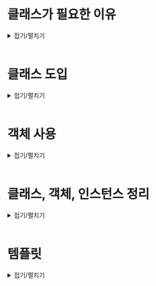 
# 클래스가 필요한 이유
<details>
<summary>접기/펼치기</summary>
<br>

자바는 클래스와 객체로 이루어져 있다.  
그만큼 클래스와 객체라는 개념은 중요하다.  
그런데 클래스와 객체는 너무 많은 내용을 포함하고 있어 한번에 이해하기가 쉽지 않다.

## 문제: 학생 정보 출력 프로그램

- 요구사항
  1. 첫 번째 학생 이름은 "학생1", 나이는 15, 성적은 90이다.
  2. 두 번째 학생 이름은 "학생2", 나이는 16, 성적은 80이다.
  3. 각 학생의 정보를 다음과 같은 형식으로 출력해야 한다.
     `이름: [이름] 나이: [나이] 성적: [성적]`
  4. 변수를 사용하여 학생 정보를 저장하고 변수를 사용하여 학생 정보를 출력해야 한다.
- 예시 출력
  ```
  이름:학생1 나이:15 점수:90
  이름:학생2 나이:16 점수:80
  ```
- 풀이: [ClassStart1.java](src%2Fclass1%2FClassStart1.java)
  ```java
  package class1;

  public class ClassStart1 {
  public static void main(String[] args) {
  String student1Name = "학생1";
  int student1Age = 15;
  int student1Grade = 90;
  
          String student2Name = "학생2";
          int student2Age = 16;
          int student2Grade = 80;
  
          System.out.println("이름:" + student1Name + " 나이:" + student1Age + " 점수:" + student1Grade);
          System.out.println("이름:" + student2Name + " 나이:" + student2Age + " 점수:" + student2Grade);
      }
  }
  ```

  학생 2명을 다뤄야 하기 때문에 각각 다른 변수를 사용했다.  
  코드의 문제는 학생이 늘어날 때 마다 변수를 추가로 선언해야 하고, 또 출력하는 코드도 추가해야 한다.
  ```java
  package class1;

  public class ClassStart1 {
      public static void main(String[] args) {
          String student1Name = "학생1";
          int student1Age = 15;
          int student1Grade = 90;
  
          String student2Name = "학생2";
          int student2Age = 16;
          int student2Grade = 80;
  
          String student2Name = "학생3";
          int student2Age = 17;
          int student2Grade = 70;
    
          System.out.println("이름:" + student1Name + " 나이:" + student1Age + " 점수:" + student1Grade);
          System.out.println("이름:" + student2Name + " 나이:" + student2Age + " 점수:" + student2Grade);
          System.out.println("이름:" + student3Name + " 나이:" + student3Age + " 점수:" + student3Grade);
      }
  }
  ```
  해당 문제점은 배열을 사용하면 해결할 수 있다.

### 배열 사용
- 학생 추가 전
  ```java
  package class1;

  public class ClassStart2 {
      public static void main(String[] args) {
          String[] studentNames = {"학생1", "학생2"};
          int[] studentAges = {15, 16};
          int[] studentGrades = {90, 80};
          for (int i = 0; i < studentNames.length; i++) {
              System.out.println("이름:" + studentNames[i] + " 나이:" + studentAges[i] + " 점수:" + studentGrades[i]);
          }
      }
  }
  ```
  배열을 사용한 덕분에 학생이 추가되어도 배열에 학생의 데이터만 추가하면 된다.  
  이제 변수를 더 추가하지 않아도 되고, 출력 부분의 코드도 그대로 유지할 수 있다.
- 학생 추가 후
  ```java
  package class1;

  public class ClassStart2 {
      public static void main(String[] args) {
          String[] studentNames = {"학생1", "학생2", "학생3"};
          int[] studentAges = {15, 16, 17};
          int[] studentGrades = {90, 80, 70};
          for (int i = 0; i < studentNames.length; i++) {
              System.out.println("이름:" + studentNames[i] + " 나이:" + studentAges[i] + " 점수:" + studentGrades[i]);
          }
      }
  }
  ```
### 배열 사용의 한계
배열을 사용해서 코드 변경을 최소화 하는데는 성공했지만, 한 학생의 데이터가 studentNames[], studentAges[], studentGrades[] 라는 3개의 배열에 나누어져 있다.    
따라서 데이터를 변경할 때 매우 조심해서 작업해야 한다.  
예를 들어 학생2의 데이터를 제거하려면 각각의 배열마다 학생2의 요소를 정확하게 찾아서 제거해줘야 한다.

한 학생의 데이터가 3개의 배열에 나누어져있기 땜누에 3개의 배열을 각각 변경해야 한다.  
또한 한 학생의 데이터를 관리하기 위해 3개 배열의 인덱스 순서를 항상 정확하게 맞추어야 한다.  
이렇게 하면 특정 학생의 데이터를 변경할 때 실수할 가능성이 매우 높다.  
배열을 활용한 위 코드는 컴퓨터가 볼 때는 아무 문제가 없지만, 사람이 관리하기에는 좋은 코드가 아니다.

#### 정리
위와 같이 배열을 활용하여 이름, 나이, 성적을 각각 따로 나누어서 관리하는 것은 사람이 관리하기 좋은 방식이 아니다.  
사람이 관리하기 좋은 방식은 학생이라는 개념을 하나로 묶는것이다.  
그리고 각각의 핵생 별로 본인의 이름, 나이, 성적을 관리하는 것이다.
<br>

</details>
<br>

# 클래스 도입
<details>
<summary>접기/펼치기</summary>
<br>

클래스를 사용해서 학생이라는 개념을 만들고, 각각의 학생 별로 본인의 이름, 나이, 성적을 관리한다.

## [Student.java](src%2Fclass1%2FStudent.java) 클래스
```java
public class Student {
    String name;
    int age;
    int grade;
}
```
class 키워드를 사용해서 학생 클래스(Student)를 정의한다.  
학생 클래스는 내부에 이름(name), 나이(age), 성적(grade) 변수를 가진다.

이렇게 클래스에 정의한 변수들을 멤버 변수, 또는 필드라 한다.
- 멤버 변수(Member Variable): 이 변수들은 특정 클래스에 소속된 `멤버`이기 때문에 `멤버 변수`라고 부른다.
- 필드(Field): 데이터 항목을 가리키는 정통적인 용어이다. 데이터베이스, 액셀 등에서 데이터 각각의 항목을 필드라 한다.
- 자바에서 멤버 변수, 필드는 같은 뜻이다. 클래스에 소속된 변수를 뜻한다.

### 클래스는 관례상 대문자로 시작하고 낙타표기법을 사용한다.
이를 파스칼 표기법이라 한다.  
예) Student, User, MemberService

## 학생 클래스 활용
- [ClassStart3.java](src%2Fclass1%2FClassStart3.java)
  ```java
  public class ClassStart3 {
      public static void main(String[] args) {
  
          Student student1;
          student1 = new Student(); // 객체, 인스턴스: 학생 클래스를 실제 메모리에 만들고 변수에 할당한다.
          /* .을 통해 필드 접근 및 값 할당 */
          student1.name = "학생1";
          student1.age = 15;
          student1.grade = 90;
  
          Student student2;
          student2 = new Student(); // 객체, 인스턴스: 학생 클래스를 실제 메모리에 만들고 변수에 할당한다.
          /* .을 통해 필드 접근 및 값 할당 */
          student2.name = "학생2";
          student2.age = 16;
          student2.grade = 80;
  
          Student student3;
          student3 = new Student(); // 객체, 인스턴스: 학생 클래스를 실제 메모리에 만들고 변수에 할당한다.
          /* .을 통해 필드 접근 및 값 할당 */
          student3.name = "학생2";
          student3.age = 17;
          student3.grade = 70;
          System.out.println("이름:" + student1.name + " 나이:" + student1.age + " 점수:" + student1.grade);
          System.out.println("이름:" + student2.name + " 나이:" + student2.age + " 점수:" + student2.grade);
          System.out.println("이름:" + student3.name + " 나이:" + student3.age + " 점수:" + student3.grade);
      }
  }
  ```
- 실행 결과
  ```
  이름:학생1 나이:15 성적:90
  이름:학생2 나이:16 성적:80
  이름:학생3 나이:17 성적:70
  ```
### 클래스와 사용자 정의 타입
- 타입은 데이터의 종류나 형태를 나타낸다.
- int라고 하면 정수 타입, String이라고 하면 문자 타입이다.
- 학생(Student)이라는 타입을 만들면 되지 않을까?
- 클래스를 사용하면 int, String과 같은 타입을 직접 만들 수 있다.
- 사용자가 직접 정의하는 사용자 정의 타입을 만들려면 설계도가 필요하며 자바에서는 *설계도*가 바로 **클래스**이다.
- 설계도인 클래스를 사용해서 *실제 메모리에 만들어진 실체*를 **객체** 또는 **인스턴스**라 한다.
- 클래스를 통해서 사용자가 원하는 종류의 데이터 타입을 마음껏 정의할 수 있다.

### 용어: 클래스, 객체, 인스턴스
클래스는 설계도이고, 이 설계도를 기반으로 실제 메모리에 만들어진 실체를 객체 또는 인스턴스라 한다.  
둘 다 같은 의미로 사용된다.  
여기서 학생(Student)클래스를 기반으로 학생1(student1), 학생2(student2) 객체 또는 인스턴스를 만들었다.

## 코드 분석

### 1. 변수 선언
#### Student student1 // Student 변수 선언
![img_1.png](img_1.png) (변수 공간 할당)
- `Student student1`
  - Student 타입을 받을 수 있는 변수를 선언하다.
  - int는 정수를, String은 문자를 담을 수 있듯이 Student는 Student 타입의 객체(인스턴스)를 받을 수 있다.

### 2. 객체 생성
#### Studnet1 = new Student() // Student 인스턴스 생성
![img_2.png](img_2.png)![img_3.png](img_3.png) (메모리 공간 확보)

- `Student1 = new Student()`
  - 객체를 사용하려면 먼저 설계도인 클래스를 기반으로 객체(인스턴스)를 생성해야 한다.
  - `new Student()`: `new`는 새로 생성한다는 뜻이다.
    - `new Student()`는 `Student` 클래스 정보를 기반으로 새로운 객체를 생성하라는 뜻이다.
    - 이렇게 하면메모리에 실제 `Student` 객체(인스턴스)를 생성해야 한다.
  - 객체를 생성할 때는 `new 클래스명()`을 사용하면 된다. 마지막에 `()`도 추가해야 한다.
  - `Student` 클래스는 `String name`, `int age`, `int grade` 멤버 변수를 가지고 있다.
    - 이 변수를 사용하는 데 필요한 메모리 공간도 함께 확보된다.
### 3. 참조값 보관
#### Studnet1 = x001 // Student 인스턴스 참조값 보관
![img_4.png](img_4.png)![img_5.png](img_5.png)
- 객체를 생성하면 자바는 메모리 어딘가에 있는 이 객체에 접근할 수 있는 참조값(주소-`x100`)을 반환한다.
  - `x100` 이라고 표현한 것이 참조값이다. (실제로 x001처럼 표현되는 것은 아니고 이해를 돕기 위한 예시이다.)
- `new` 키워드를 통해 객체가 생성되고 나면 참조값을 반환한다.  
  앞서 선언한 변수인 Student student1에 생성된 객체의 참조값(`x100`)을 보관한다.
  - student1 변수는 방금 만든 객체에 접근할 수 있는 참조값을 가지고 있다.  
    따라서 이 변수를 통해서 객체를 접근(참조)할 수 있다.  
    쉽게 말해 student1 변수를 통해 메모리에 있는 실제 객체를 접근하고 사용할 수 있다.

### 참조값을 변수에 보관해야 하는 이유
객체를 생성하는 new Student() 코드 자체에는 아무런 이름이 없다.  
이 코드는 단순히 Student 클래스를 기반으로 메모리에 실제 객체를 만드는 것이다.  
따라서 생성한 객체에 접근할 수 있는 방법이 필요하다.  
이런 이유로 객체를 생성할 때 반환되는 참조값을 어딘가에 보관해두어야 한다.  
앞서 Student student1 변수에 참조값(`x001`)을 저장해두었으므로 저장한 참조값(`x001`)을 통해서 실제 메모리에 존재하는 객체에 접근할 수 있다.

```java
Student student1 = new Student(); // 1. Student 객체 생성
Student student1 = x001; // 2. new Student()의 결과로 x001 참조값 반환
student1 = x001; // 3. 최종 결과
```
이후 학생 (student2)까지 생성하면 다음과 같이 Student 객체(인스턴스)가 메모리에 2개 생성된다.  
각각 참조값이 다르므로 서로 구분할 수 있다.  
![img_6.png](img_6.png)

참조값을 확인하고 싶다면 다음과 같이 객체를 담고 있는 변수를 출력해보면 된다.
```java
System.out.println(student1);
System.out.println(student2);
```

**출력 결과**
```
class1.Student@66a29884
class1.Student@4769b07b
```
</details>
<br>

# 객체 사용
<details>
<summary>접기/펼치기</summary>
<br>


클래스를 통해 생성한 객체를 사용하려면 먼저 메모리에 존재하는 객체에 접근해야 한다.    
객체에 접근하려면 `.` (점 dot)을 사용하면 된다.

```java
student1.name = "학생1";
student1.age = 15;
student1.grade = 90;

System.out.println("이름:" + student1.name + " 나이:" + student1.age + " 점수:" + student1.grade);
```
![img_7.png](img_7.png) (객체 참조)

### 객체에 값 대입
객체가 가지고 있는 멤버 변수(`name`, `age`, `grade`)에 값을 대입하려면 먼저 객체에 접근해야 한다.
객체에 접근하려면 `.`(점 dot)키워드를 사용하면 된다.  
이 키워드는 변수(`student1`)에 들어있는 참조값(`x001`)을 읽어서 메모리에 존재하는 객체에 접근한다.

순서를 풀어보려면 다음과 같다.
```java
student1.name = "학생1" // 1. student1 객체의 name 멤버 변수에 값 대입
x001.name = "학생1" // 2. 변수에 있는 참조값을 통해 실제 객체에 접근, 해당 객체의 name 멤버 변수에 값 대입
```

#### 그림으로 이해
`student1.name = "학생"` **코드 실행 전**

![img_8.png](img_8.png)

`student1.name = "학생"` **코드 실행 후**

![img_9.png](img_9.png)

- `student1.name`코드를 통해 `.`(dot) 키워드가 사용되었다. `student1` 변수가 가지고 있는 참조값을 통해 실제 객체에 접근한다.
- `x001.name = "학생"`:`x001` 객체가 있는 곳의 `name` 멤버 변수에 "학생" 데이터가 저장된다.

### 객체 값 읽기

```java
// 1. 객체 값 읽기
System.out.println("이름:" + student1.name);
// 2. 변수에 있는 참조값을 통해 실제 객체에 접근하고, name 멤버 변수에 접근한다.
System.out.println("이름:" + x001.name);
// 3. 객체의 멤버 변수의 값을 읽어옴
System.out.println("이름:" + "학생1");
```

#### 그림1.

![img_10.png](img_10.png)

#### 그림2.

![img_11.png](img_11.png)

x001에 있는 Student 인스턴스의 name 멤버 변수는 "학생1"이라는 값을 가지고 있다.  
이 값을 읽어서 사용한다.

</details>
<br>

# 클래스, 객체, 인스턴스 정리
<details>
<summary>접기/펼치기</summary>
<br>

## 클래스 - class
클래스는 객체를 생성하기 위한 `틀` 또는 `설계도` 이다.  
클래스는 객체가 가져야 할 속성(변수)와 기능(메소드)를 정의한다.  
예를들어 학생이라는 클래스는 속성으로 name, age, grade를 가진다.  
(메소드는 객체 지향 프로그래밍 파트에서 다루며, 지금은 속성(변수)에 대해 집중한다.)  

- **틀**: 붕어빵 틀을 예를 들어 생각해 본다.  
  붕어빵 틀은 붕어빵이 아니라 붕어 모양으로 빵을 만드는 틀 일 뿐이다.
  실제로 먹을 수 있는 팥 붕어빵을 `객체` 또는 `인스턴스` 라고 한다.
- **설계도**: 자동차 설계도를 예를 들어 생각해 본다.    
  설계도는 실제 존재하는 것이 아니라 개념으로만 있는 것으로 설계도를 통해 자동차를 생산한다.  
  실제 존재하는 흰색 테슬라 모델 Y 자동차를 `객체` 또는 `인스턴스` 라고 한다.

## 객체 - Object
객체는 클래스에서 정의한 `속성과 기능을 가진 실체`이다.  
객체는 `서로 독립적인 상태`를 가진다.  
객체 사용의 코드를 예를 들어 `student1`은 학생1의 속성을 가지는 객체이고, `student2`는 학생2의 속성을 가지는 객체이다.  
`student1`과 `student2`는 같은 클래스에서 만들어졌지만, 서로 다른 객체이다.  

## 인스턴스 - Instance
인스턴스는 특정 클래스로부터 생성된 객체를 의미한다.  
그래서 객체와 인스턴스라는 용어는 자주 혼용된다.  
인스턴스는 주로 객체가 어떤 클래스에 속해 있는지 강조할 때 사용한다.  
예를들어 `student1 객체`는 `Student 클래스의 인스턴스`다. 라고 표현한다.

## 객체 vs 인스턴스
두 개념 모두 클래스에서 나온 실체라는 의미에서 비슷하게 사용되지만, 용어상 인스턴스는 객체보다 좀 더 `관계`에 초점을 맞춘 단어이다.  
보통 `student1`은 `Student`의 객체이다. 라고 말하는 대신 `student1`은 `Student`의 인스턴스이다. 라고 `특정 클래스와의 관계를 명확히 할 때 인스턴스`라는 용어를 주로 사용한다.  
좀 더 쉽게 풀어보자면, 모든 인스턴스는 객체이지만, 인스턴스라고 부르는 순간은 특정 클래스로부터 그 객체가 생성되었음을 강조하고 싶을 때이다.  
예를 들어 `student1`은 객체이지만, 이 객체가 `Student` 클래스로부터 생성된다는 점을 명확히 하기 위해 `student1`을 `Student`의 인스턴스라고 부른다.  

하지만 둘다 클래스에서 나온 실체라는 핵심 의미는 같기 때문에 보통 둘을 구분하지 않고 사용한다.  

</details>
<br>




# 템플릿
<details>
<summary>접기/펼치기</summary>
<br>


##
<details>
<summary>접기/펼치기</summary>
<br>


</details>
<br>

</details>
<br>
